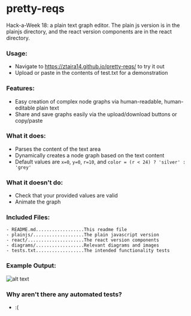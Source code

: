 # pretty-reqs
Hack-a-Week 18: a plain text graph editor. The plain js version is in the
plainjs directory, and the react version components are in the react directory.

### Usage:
- Navigate to https://ztaira14.github.io/pretty-reqs/ to try it out
- Upload or paste in the contents of test.txt for a demonstration

### Features:
- Easy creation of complex node graphs via human-readable, human-editable plain text
- Share and save graphs easily via the upload/download buttons or copy/paste

### What it does:
- Parses the content of the text area
- Dynamically creates a node graph based on the text content
- Default values are `x=0`, `y=0`, `r=10`, and `color = (r < 24) ? 'silver' : 'grey'`

### What it doesn't do:
- Check that your provided values are valid
- Animate the graph

### Included Files:
```
- README.md..................This readme file
- plainjs/...................The plain javascript version
- react/.....................The react version components
- diagrams/..................Relevant diagrams and images
- tests.txt..................The intended functionality tests
```

### Example Output:
![alt text](https://github.com/ztaira14/pretty-reqs/blob/master/diagrams/prettyreqs.png "On Chrome")

### Why aren't there any automated tests?
- :(
